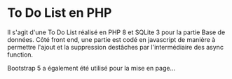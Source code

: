 # To Do List en PHP
Il s'agit d'une To Do List réalisé en PHP 8 et SQLite 3 pour la partie Base de données.
Côté front end, une partie est codé en javascript de manière à permettre l'ajout et la suppression destâches par l'intermédiaire des async function.

Bootstrap 5 a également été utilisé pour la mise en page...